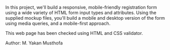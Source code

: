 In this project, we'll build a responsive, mobile-friendly registration form using a wide variety of HTML form input types and attributes. Using the supplied mockup files, you'll build a mobile and desktop version of the form using media queries, and a mobile-first approach.

This web page has been checked using HTML and CSS validator.

Author: M. Yakan Musthofa
